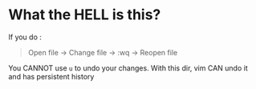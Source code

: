# What the HELL is this?

If you do :

> Open file -> Change file -> :wq -> Reopen file

You CANNOT use `u` to undo your changes.
With this dir, vim CAN undo it and has persistent history
